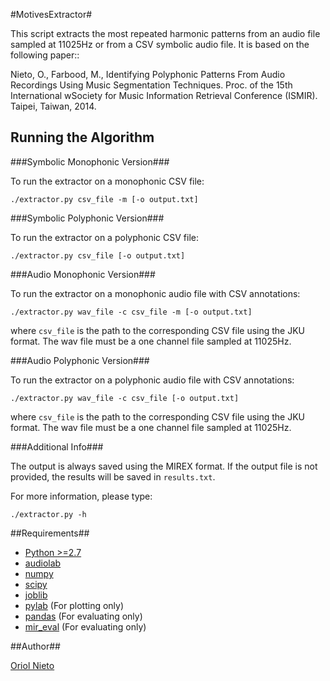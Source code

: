 #MotivesExtractor#

This script extracts the most repeated harmonic patterns from an audio file
sampled at 11025Hz or from a CSV symbolic audio file.
It is based on the following paper::

Nieto, O., Farbood, M., Identifying Polyphonic Patterns From Audio Recordings 
Using Music Segmentation Techniques. Proc. of the 15th International 
wSociety for Music Information Retrieval Conference (ISMIR). Taipei, Taiwan, 2014. 

## Running the Algorithm ##
###Symbolic Monophonic Version###

To run the extractor on a monophonic CSV file:

    ./extractor.py csv_file -m [-o output.txt]

###Symbolic Polyphonic Version###

To run the extractor on a polyphonic CSV file:

    ./extractor.py csv_file [-o output.txt]

###Audio Monophonic Version###

To run the extractor on a monophonic audio file with CSV annotations:
    
    ./extractor.py wav_file -c csv_file -m [-o output.txt]

where `csv_file` is the path to the corresponding CSV file using the JKU format.
The wav file must be a one channel file sampled at 11025Hz.

###Audio Polyphonic Version###

To run the extractor on a polyphonic audio file with CSV annotations:
    
    ./extractor.py wav_file -c csv_file [-o output.txt]

where `csv_file` is the path to the corresponding CSV file using the JKU format.
The wav file must be a one channel file sampled at 11025Hz.

###Additional Info###

The output is always saved using the MIREX format.
If the output file is not provided, the results will be saved in `results.txt`.

For more information, please type:
    
    ./extractor.py -h

##Requirements##

* [Python >=2.7](https://www.python.org/download/releases/2.7/)
* [audiolab](https://pypi.python.org/pypi/scikits.audiolab/)
* [numpy](http://www.numpy.org/)
* [scipy](http://www.scipy.org/)
* [joblib](https://pythonhosted.org/joblib/)
* [pylab](http://wiki.scipy.org/PyLab) (For plotting only)
* [pandas](http://pandas.pydata.org/) (For evaluating only)
* [mir_eval](https://github.com/craffel/mir_eval) (For evaluating only)

##Author##

[Oriol Nieto](https://files.nyu.edu/onc202/public/)
